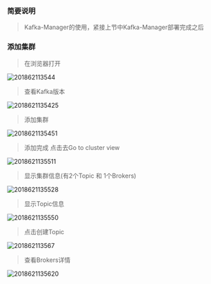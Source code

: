 ### 简要说明

> Kafka-Manager的使用，紧接上节中Kafka-Manager部署完成之后

### 添加集群

> 在浏览器打开

![201862113544](http://note.itdeer.cn/201862113544.png)

> 查看Kafka版本

![2018621135425](http://note.itdeer.cn/2018621135425.png)

> 添加集群

![2018621135451](http://note.itdeer.cn/2018621135451.png)

> 添加完成 点击去Go to cluster view

![2018621135511](http://note.itdeer.cn/2018621135511.png)

> 显示集群信息(有2个Topic 和 1个Brokers)

![2018621135528](http://note.itdeer.cn/2018621135528.png)

> 显示Topic信息

![2018621135550](http://note.itdeer.cn/2018621135550.png)

> 点击创建Topic

![201862113567](http://note.itdeer.cn/201862113567.png)

> 查看Brokers详情

![2018621135620](http://note.itdeer.cn/2018621135620.png)
